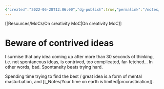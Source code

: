 ```yaml
---
{"created":"2022-06-28T12:06:00","dg-publish":true,"permalink":"/notes/beware-of-contrived-ideas/","dgPassFrontmatter":true,"updated":"2024-12-22T16:23:46.286+01:00"}
---
```


[[Resources/MoCs/On creativity MoC\|On creativity MoC]]
# Beware of contrived ideas
I surmise that any idea coming up after more than 30 seconds of thinking, i.e. not spontaneous ideas, is contrived, too complicated, far-fetched... In other words, bad. 
Spontaneity beats trying hard.

Spending time trying to find the best / great idea is a form of mental masturbation, and [[_Notes/Your time on earth is limited\|procrastination]].